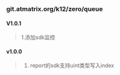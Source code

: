 ### git.atmatrix.org/k12/zero/queue
#### V1.0.1
> 1.添加sdk监控  

#### v1.0.0
> 1. report的sdk支持uint类型写入index
